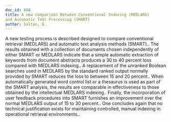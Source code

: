 ```yaml
---
doc_id: 608
title: A new comparison Between Conventional Indexing (MEDLARS) 
and Automatic Text Processing (SMART)
author: Salton, G.
---
```


A new testing process is described designed to compare conventional retrieval
(MEDLARS) and automatic text analysis methods (SMART).. The results obtained 
with a collection of documents chosen independently of either SMART or MEDLARS
indicate that a simple automatic extraction of keywords from document abstracts
produces a 30 to 40 percent loss compared with MEDLARS indexing.. A replacement
of the unranked Boolean searches used in MEDLARS by the standard ranked output 
normally provided by SMART reduces the loss to between 15 and 20 percent.. When
automatically generated word control list or a thesaurus is used as part of the 
SMART analysis, the results are comparable in effectiveness to those obtained 
by the intellectual MEDLARS indexing.. Finally, the incorporation of user 
feedback procedures into SMART furnishes an improvement over the normal MEDLARS 
output of 15 to 30 percent.. 
   One concludes again that no technical justification exists for maintaining 
controlled, manual indexing in operational retrieval environments..